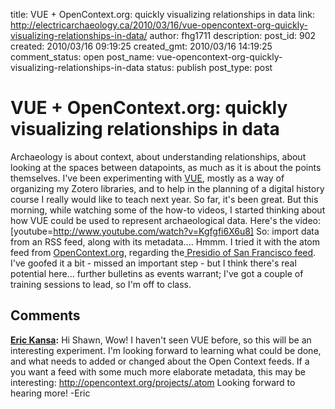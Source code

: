 title: VUE + OpenContext.org: quickly visualizing relationships in data
link: http://electricarchaeology.ca/2010/03/16/vue-opencontext-org-quickly-visualizing-relationships-in-data/
author: fhg1711
description: 
post_id: 902
created: 2010/03/16 09:19:25
created_gmt: 2010/03/16 14:19:25
comment_status: open
post_name: vue-opencontext-org-quickly-visualizing-relationships-in-data
status: publish
post_type: post

# VUE + OpenContext.org: quickly visualizing relationships in data

Archaeology is about context, about understanding relationships, about looking at the spaces between datapoints, as much as it is about the points themselves. I've been experimenting with [VUE](http://vue.tufts.edu/index.cfm), mostly as a way of organizing my Zotero libraries, and to help in the planning of a digital history course I really would like to teach next year. So far, it's been great. But this morning, while watching some of the how-to videos, I started thinking about how VUE could be used to represent archaeological data. Here's the video: [youtube=http://www.youtube.com/watch?v=Kgfgfi6X6u8] So: import data from an RSS feed, along with its metadata.... Hmmm. I tried it with the atom feed from [OpenContext.org](http://opencontext.org), regarding the[ Presidio of San Francisco feed](http://opencontext.org/sets/facets/United+States/California/Presidio+of+San+Francisco.atom?proj=Presidio+of+San+Francisco). I've goofed it a bit - missed an important step - but I think there's real potential here... further bulletins as events warrant; I've got a couple of training sessions to lead, so I'm off to class.

## Comments

**[Eric Kansa](#2789 "2010-03-16 21:29:23"):** Hi Shawn, Wow! I haven't seen VUE before, so this will be an interesting experiment. I'm looking forward to learning what could be done, and what needs to added or changed about the Open Context feeds. If a you want a feed with some much more elaborate metadata, this may be interesting: http://opencontext.org/projects/.atom Looking forward to hearing more! -Eric

